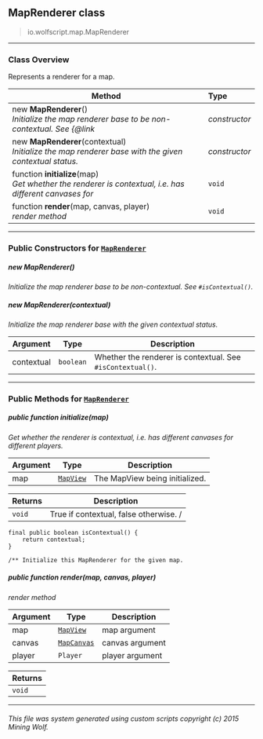 ## MapRenderer __class__

>io.wolfscript.map.MapRenderer

---

### Class Overview

Represents a renderer for a map.

Method | Type   
--- | :--- 
new __MapRenderer__() <br> _Initialize the map renderer base to be non-contextual. See {@link_ | _constructor_
new __MapRenderer__(contextual) <br> _Initialize the map renderer base with the given contextual status._ | _constructor_
 function __initialize__(map) <br> _Get whether the renderer is contextual, i.e. has different canvases for_ | `void`
 function __render__(map, canvas, player) <br> _render method_ | `void`



---

### Public Constructors for [`MapRenderer`](MapRenderer.md)

##### <a id='maprenderer'></a>new __MapRenderer__() 

_Initialize the map renderer base to be non-contextual. See `#isContextual()`._


##### <a id='maprenderer'></a>new __MapRenderer__(contextual) 

_Initialize the map renderer base with the given contextual status._

Argument | Type | Description  
--- | --- | --- 
contextual | `boolean` | Whether the renderer is contextual. See `#isContextual()`.

---

### Public Methods for [`MapRenderer`](MapRenderer.md)

##### <a id='initialize'></a>public  function __initialize__(map)

_Get whether the renderer is contextual, i.e. has different canvases for different players._

Argument | Type | Description  
--- | --- | --- 
map | [`MapView`](MapView.md) | The MapView being initialized.

Returns | Description
--- | --- 
`void` | True if contextual, false otherwise. /
    final public boolean isContextual() {
        return contextual;
    }

    /** Initialize this MapRenderer for the given map.


##### <a id='render'></a>public  function __render__(map, canvas, player)

_render method_

Argument | Type | Description  
--- | --- | --- 
map | [`MapView`](MapView.md) | map argument
canvas | [`MapCanvas`](MapCanvas.md) | canvas argument
player | `Player` | player argument

Returns | 
--- | 
`void` |


---


###### This file was system generated using custom scripts copyright (c) 2015 Mining Wolf.
	

